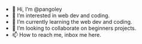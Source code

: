 - 👋 Hi, I’m @pangoley
- 👀 I’m interested in web dev and coding.
- 🌱 I’m currently learning the web dev and coding.
- 💞️ I’m looking to collaborate on beginners projects.
- 📫 How to reach me, inbox me here.

<!---
pangoley/hello-world is my first repository because its `README.md` (this file) appears on your GitHub profile.
You can click the Preview link to take a look at your changes.
--->
